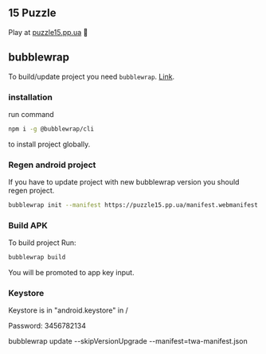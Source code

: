 ## 15 Puzzle

Play at [puzzle15.pp.ua](https://puzzle15.pp.ua/) 🙂

## bubblewrap
To build/update project you need `bubblewrap`.
[Link](https://github.com/GoogleChromeLabs/bubblewrap).
### installation
run command
```bash
npm i -g @bubblewrap/cli
```
to install project globally.
### Regen android project
If you have to update project with new bubblewrap version you should regen project.
```bash
bubblewrap init --manifest https://puzzle15.pp.ua/manifest.webmanifest
```

### Build APK
To build project Run:
```bash
bubblewrap build
```
You will be promoted to app key input.

### Keystore
Keystore is in "android.keystore" in /

Password: 3456782134

bubblewrap update --skipVersionUpgrade --manifest=twa-manifest.json
